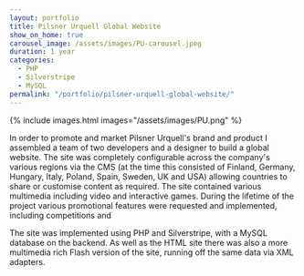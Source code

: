 ```yaml
---
layout: portfolio
title: Pilsner Urquell Global Website
show_on_home: true
carousel_image: /assets/images/PU-carousel.jpeg
duration: 1 year
categories:
  - PHP
  - Silverstripe
  - MySQL
permalink: "/portfolio/pilsner-urquell-global-website/"
---
```


{% include images.html images="/assets/images/PU.png" %}

In order to promote and market Pilsner Urquell's brand and product I assembled a team of two developers and a designer to build a global website. The site was completely configurable across the company's various regions via the CMS (at the time this consisted of Finland, Germany, Hungary, Italy, Poland, Spain, Sweden, UK and USA) allowing countries to share or customise content as required. The site contained various multimedia including video and interactive games.  During the lifetime of the project various promotional features were requested and implemented, including competitions and 

The site was implemented using PHP and Silverstripe, with a MySQL database on the backend. As well as the HTML site there was also a more multimedia rich Flash version of the site, running off the same data via XML adapters.